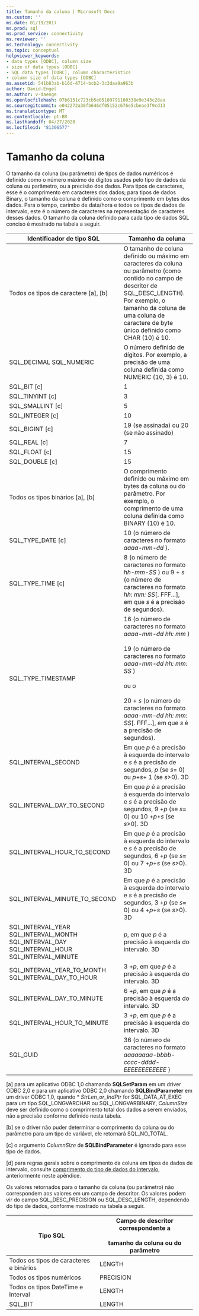 ```yaml
---
title: Tamanho da coluna | Microsoft Docs
ms.custom: ''
ms.date: 01/19/2017
ms.prod: sql
ms.prod_service: connectivity
ms.reviewer: ''
ms.technology: connectivity
ms.topic: conceptual
helpviewer_keywords:
- data types [ODBC], column size
- size of data types [ODBC]
- SQL data types [ODBC], column characteristics
- column size of data types [ODBC]
ms.assetid: 541b83ab-b16d-4714-bcb2-3c3daa9a963b
author: David-Engel
ms.author: v-daenge
ms.openlocfilehash: 07b6151c723cb5e05189791100338e9e343c28aa
ms.sourcegitcommit: e042272a38fb646df05152c676e5cbeae3f9cd13
ms.translationtype: MT
ms.contentlocale: pt-BR
ms.lasthandoff: 04/27/2020
ms.locfileid: "81306577"
---
```

# <a name="column-size"></a>Tamanho da coluna
O tamanho da coluna (ou parâmetro) de tipos de dados numéricos é definido como o número máximo de dígitos usados pelo tipo de dados da coluna ou parâmetro, ou a precisão dos dados. Para tipos de caracteres, esse é o comprimento em caracteres dos dados; para tipos de dados Binary, o tamanho da coluna é definido como o comprimento em bytes dos dados. Para o tempo, carimbo de data/hora e todos os tipos de dados de intervalo, este é o número de caracteres na representação de caracteres desses dados. O tamanho da coluna definido para cada tipo de dados SQL conciso é mostrado na tabela a seguir.  
  
|Identificador de tipo SQL|Tamanho da coluna|  
|-------------------------|-----------------|  
|Todos os tipos de caractere [a], [b]|O tamanho de coluna definido ou máximo em caracteres da coluna ou parâmetro (como contido no campo de descritor de SQL_DESC_LENGTH). Por exemplo, o tamanho da coluna de uma coluna de caractere de byte único definido como CHAR (10) é 10.|  
|SQL_DECIMAL SQL_NUMERIC|O número definido de dígitos. Por exemplo, a precisão de uma coluna definida como NUMERIC (10, 3) é 10.|  
|SQL_BIT [c]|1|  
|SQL_TINYINT [c]|3|  
|SQL_SMALLINT [c]|5|  
|SQL_INTEGER [c]|10|  
|SQL_BIGINT [c]|19 (se assinada) ou 20 (se não assinado)|  
|SQL_REAL [c]|7|  
|SQL_FLOAT [c]|15|  
|SQL_DOUBLE [c]|15|  
|Todos os tipos binários [a], [b]|O comprimento definido ou máximo em bytes da coluna ou do parâmetro. Por exemplo, o comprimento de uma coluna definida como BINARY (10) é 10.|  
|SQL_TYPE_DATE [c]|10 (o número de caracteres no formato *aaaa-mm-dd* ).|  
|SQL_TYPE_TIME [c]|8 (o número de caracteres no formato *hh-mm-SS* ) ou 9 + *s* (o número de caracteres no formato *hh: mm: SS*[. FFF...], em que *s* é a precisão de segundos).|  
|SQL_TYPE_TIMESTAMP|16 (o número de caracteres no formato *aaaa-mm-dd hh: mm* )<br /><br /> 19 (o número de caracteres no formato *aaaa-mm-dd* *hh: mm: SS* )<br /><br /> ou o<br /><br /> 20 + *s* (o número de caracteres no formato *aaaa-mm-dd hh: mm: SS*[. FFF...], em que *s* é a precisão de segundos).|  
|SQL_INTERVAL_SECOND|Em que *p* é a precisão à esquerda do intervalo e *s* é a precisão de segundos, *p* (se *s*= 0) ou *p*+*s*+ 1 (se *s*>0). 3D|  
|SQL_INTERVAL_DAY_TO_SECOND|Em que *p* é a precisão à esquerda do intervalo e *s* é a precisão de segundos, 9 +*p* (se *s*= 0) ou 10 +*p*+*s* (se *s*>0). 3D|  
|SQL_INTERVAL_HOUR_TO_SECOND|Em que *p* é a precisão à esquerda do intervalo e *s* é a precisão de segundos, 6 +*p* (se *s*= 0) ou 7 +*p*+*s* (se *s*>0). 3D|  
|SQL_INTERVAL_MINUTE_TO_SECOND|Em que *p* é a precisão à esquerda do intervalo e *s* é a precisão de segundos, 3 +*p* (se *s*= 0) ou 4 +*p*+*s* (se *s*>0). 3D|  
|SQL_INTERVAL_YEAR SQL_INTERVAL_MONTH SQL_INTERVAL_DAY SQL_INTERVAL_HOUR SQL_INTERVAL_MINUTE|*p*, em que *p* é a precisão à esquerda do intervalo. 3D|  
|SQL_INTERVAL_YEAR_TO_MONTH SQL_INTERVAL_DAY_TO_HOUR|3 +*p*, em que *p* é a precisão à esquerda do intervalo. 3D|  
|SQL_INTERVAL_DAY_TO_MINUTE|6 +*p*, em que *p* é a precisão à esquerda do intervalo. 3D|  
|SQL_INTERVAL_HOUR_TO_MINUTE|3 +*p*, em que *p* é a precisão à esquerda do intervalo. 3D|  
|SQL_GUID|36 (o número de caracteres no formato *aaaaaaaa-bbbb-cccc-dddd-EEEEEEEEEEEE* )|  
  
 [a] para um aplicativo ODBC 1,0 chamando **SQLSetParam** em um driver ODBC 2,0 e para um aplicativo ODBC 2,0 chamando **SQLBindParameter** em um driver ODBC 1,0, quando \* *StrLen_or_IndPtr* for SQL_DATA_AT_EXEC para um tipo SQL_LONGVARCHAR ou SQL_LONGVARBINARY, *ColumnSize* deve ser definido como o comprimento total dos dados a serem enviados, não a precisão conforme definido nesta tabela.  
  
 [b] se o driver não puder determinar o comprimento da coluna ou do parâmetro para um tipo de variável, ele retornará SQL_NO_TOTAL.  
  
 [c] o argumento *ColumnSize* de **SQLBindParameter** é ignorado para esse tipo de dados.  
  
 [d] para regras gerais sobre o comprimento da coluna em tipos de dados de intervalo, consulte [comprimento do tipo de dados do intervalo](../../../odbc/reference/appendixes/interval-data-type-length.md), anteriormente neste apêndice.  
  
 Os valores retornados para o tamanho da coluna (ou parâmetro) não correspondem aos valores em um campo de descritor. Os valores podem vir do campo SQL_DESC_PRECISION ou SQL_DESC_LENGTH, dependendo do tipo de dados, conforme mostrado na tabela a seguir.  
  
|Tipo SQL|Campo de descritor correspondente a<br /><br /> tamanho da coluna ou do parâmetro|  
|--------------|--------------------------------------------------------------------|  
|Todos os tipos de caracteres e binários|LENGTH|  
|Todos os tipos numéricos|PRECISION|  
|Todos os tipos DateTime e Interval|LENGTH|  
|SQL_BIT|LENGTH|
